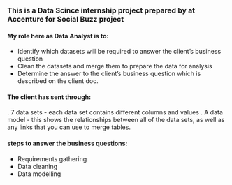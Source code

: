 ### This is a Data Scince internship project prepared by at Accenture for Social Buzz project
#### My role here as Data Analyst is to:
- Identify which datasets will be required to answer the client’s business question
- Clean the datasets and merge them to prepare the data for analysis
- Determine the answer to the client’s business question which is described on the client doc.
#### The client has sent through:

. 7 data sets - each data set contains different columns and values
. A data model - this shows the relationships between all of the data sets, as well as any links that you can use to merge tables.
 
#### steps to answer the business questions:
- Requirements gathering
- Data cleaning
- Data modelling
